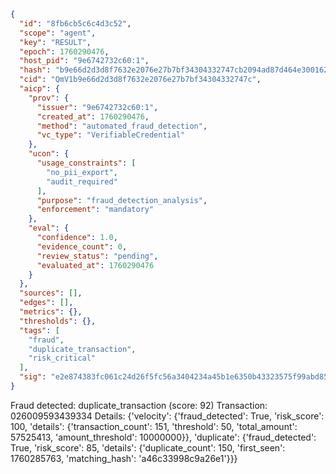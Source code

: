 ```json
{
  "id": "8fb6cb5c6c4d3c52",
  "scope": "agent",
  "key": "RESULT",
  "epoch": 1760290476,
  "host_pid": "9e6742732c60:1",
  "hash": "b9e66d2d3d8f7632e2076e27b7bf34304332747cb2094ad87d464e3001627e1d",
  "cid": "QmV1b9e66d2d3d8f7632e2076e27b7bf34304332747c",
  "aicp": {
    "prov": {
      "issuer": "9e6742732c60:1",
      "created_at": 1760290476,
      "method": "automated_fraud_detection",
      "vc_type": "VerifiableCredential"
    },
    "ucon": {
      "usage_constraints": [
        "no_pii_export",
        "audit_required"
      ],
      "purpose": "fraud_detection_analysis",
      "enforcement": "mandatory"
    },
    "eval": {
      "confidence": 1.0,
      "evidence_count": 0,
      "review_status": "pending",
      "evaluated_at": 1760290476
    }
  },
  "sources": [],
  "edges": [],
  "metrics": {},
  "thresholds": {},
  "tags": [
    "fraud",
    "duplicate_transaction",
    "risk_critical"
  ],
  "sig": "e2e874383fc061c24d26f5fc56a3404234a45b1e6350b43323575f99abd85687"
}
```

Fraud detected: duplicate_transaction (score: 92)
Transaction: 026009593439334
Details: {'velocity': {'fraud_detected': True, 'risk_score': 100, 'details': {'transaction_count': 151, 'threshold': 50, 'total_amount': 57525413, 'amount_threshold': 10000000}}, 'duplicate': {'fraud_detected': True, 'risk_score': 85, 'details': {'duplicate_count': 150, 'first_seen': 1760285763, 'matching_hash': 'a46c33998c9a26e1'}}}